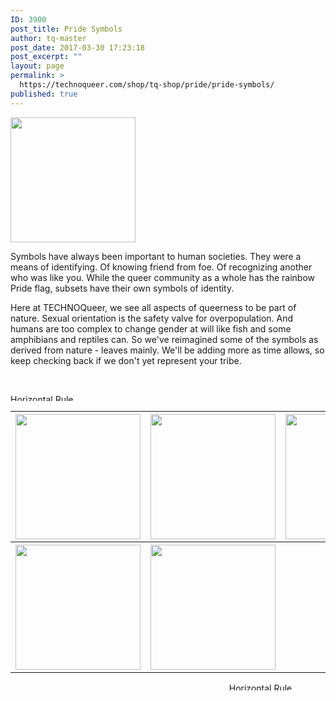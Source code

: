 ```yaml
---
ID: 3900
post_title: Pride Symbols
author: tq-master
post_date: 2017-03-30 17:23:18
post_excerpt: ""
layout: page
permalink: >
  https://technoqueer.com/shop/tq-shop/pride/pride-symbols/
published: true
---
```

<img src="https://technoqueer.com/shop/wp-content/uploads/2017/03/btn-pride-symbols.png" alt="" width="200" height="200" class="alignleft size-full wp-image-14793" />
<p style="text-align: left;">Symbols have always been important to human societies. They were a means of identifying. Of knowing friend from foe. Of recognizing another who was like you. While the queer community as a whole has the rainbow Pride flag, subsets have their own symbols of identity.

Here at TECHNOQueer, we see all aspects of queerness to be part of nature. Sexual orientation is the safety valve for overpopulation. And humans are too complex to change gender at will like fish and some amphibians and reptiles can. So we've reimagined some of the symbols as derived from nature - leaves mainly. We'll be adding more as time allows, so keep checking back if we don't yet represent your tribe.</p>
<br clear="all">

<img class="aligncenter size-full wp-image-99" src="https://technoqueer.com/shop/wp-content/uploads/2017/03/Rainbow-HR.jpg" alt="Horizontal Rule" width="800" height="11" />


<table width="800" align="center">
<tbody>
<tr>
<th><a href="https://technoqueer.com/shop/pride/pride-symbols/leaf-pinwheel-pride/"><img class="alignleft size-full wp-image-3905" src="https://technoqueer.com/shop/wp-content/uploads/2017/03/btn-leaf-pinwheel-pride.png" alt="" width="200" height="200" /></a></th>
<th><a href="https://technoqueer.com/shop/pride/pride-symbols/leaf-pink-triangle/"><img class="alignleft size-full wp-image-3909" src="https://technoqueer.com/shop/wp-content/uploads/2017/03/btn-leaf-pink-triangle.png" alt="" width="200" height="200" /></a></th>
<th><a href="https://technoqueer.com/shop/pride/pride-symbols/transgender-pride/"><img class="alignleft size-full wp-image-3906" src="https://technoqueer.com/shop/wp-content/uploads/2017/03/btn-transgender-pride-1.png" alt="" width="200" height="200" /></a></th>
</tr>
<tr>
<th width="33%"><a href="https://technoqueer.com/shop/tq-shop/pride/pride-symbols/gilbert-baker-pride-flag/"><img src="https://technoqueer.com/shop/wp-content/uploads/2017/04/btn-Gilbert-Baker-Pride-Flag-1.png" alt="" width="200" height="200" class="aligncenter size-full wp-image-28866" /></a></th>
<th width="34%"><a href="https://technoqueer.com/shop/shop/pride/pride-symbols/i-is-the-only-letter-that-matters/"><img src="https://technoqueer.com/shop/wp-content/uploads/2017/04/btn-i-is-only-letter.png" alt="" width="200" height="200" class="aligncenter size-full wp-image-19128" /></a></th>
<th width="33%"> </th>
</tr>
</tbody>
</table>
<p align="center"><img class="aligncenter size-full wp-image-99" src="https://technoqueer.com/shop/wp-content/uploads/2017/03/Rainbow-HR.jpg" alt="Horizontal Rule" width="800" height="12" /></p>